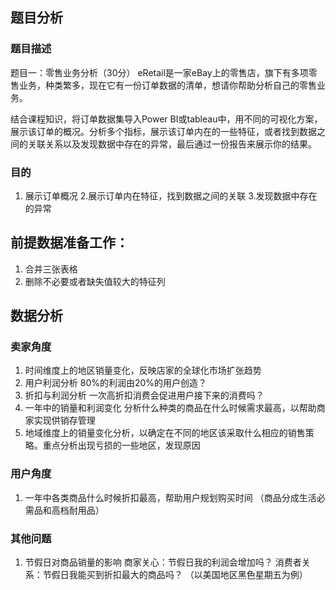 ## 题目分析
### 题目描述
题目一：零售业务分析（30分）
eRetail是一家eBay上的零售店，旗下有多项零售业务，种类繁多，现在它有一份订单数据的清单，想请你帮助分析自己的零售业务。

结合课程知识，将订单数据集导入Power BI或tableau中，用不同的可视化方案，展示该订单的概况。分析多个指标，展示该订单内在的一些特征，或者找到数据之间的关联关系以及发现数据中存在的异常，最后通过一份报告来展示你的结果。

### 目的
1. 展示订单概况
2.展示订单内在特征，找到数据之间的关联
3.发现数据中存在的异常

## 前提数据准备工作：
1. 合并三张表格
2. 删除不必要或者缺失值较大的特征列

## 数据分析

### 卖家角度
1. 时间维度上的地区销量变化，反映店家的全球化市场扩张趋势
2. 用户利润分析 80%的利润由20%的用户创造？
3. 折扣与利润分析 一次高折扣消费会促进用户接下来的消费吗？
4. 一年中的销量和利润变化 分析什么种类的商品在什么时候需求最高，以帮助商家实现供销存管理
5. 地域维度上的销量变化分析，以确定在不同的地区该采取什么相应的销售策略。重点分析出现亏损的一些地区，发现原因

### 用户角度
1. 一年中各类商品什么时候折扣最高，帮助用户规划购买时间  （商品分成生活必需品和高档耐用品）

### 其他问题
1. 节假日对商品销量的影响 商家关心：节假日我的利润会增加吗？  消费者关系：节假日我能买到折扣最大的商品吗？ （以美国地区黑色星期五为例）
